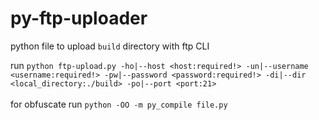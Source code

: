 # py-ftp-uploader
python file to upload `build` directory with ftp CLI
<br>

run `python ftp-upload.py -ho|--host <host:required!> -un|--username <username:required!> -pw|--password <password:required!> -di|--dir <local_directory:./build> -po|--port <port:21>`
<br>
<br>
for obfuscate run `python -OO -m py_compile file.py`